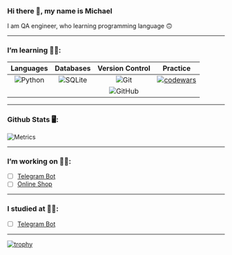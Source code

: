 ### Hi there 👋, my name is Michael

I am QA engineer, who learning programming language 🙃
__________
### I’m learning 🧑‍🏫:

| Languages     |     Databases | Version Control | Practice      | 
|     :---:     |     :---:     |      :---:      |     :---:     |
| ![Python](https://img.shields.io/badge/python-3670A0?style=for-the-badge&logo=python&logoColor=ffdd54)  | ![SQLite](https://img.shields.io/badge/sqlite-%2307405e.svg?style=for-the-badge&logo=sqlite&logoColor=white)  | ![Git](https://img.shields.io/badge/git-%23F05033.svg?style=for-the-badge&logo=git&logoColor=white) | [![codewars](https://www.codewars.com/users/mantile/badges/small)](https://www.codewars.com/users/mantile) |
|  |  | ![GitHub](https://img.shields.io/badge/github-%23121011.svg?style=for-the-badge&logo=github&logoColor=white) |  |
__________
### Github Stats 🖥️:
![Metrics](https://metrics.lecoq.io/Mantile?template=classic&languages=1&base=header%2C%20activity%2C%20community%2C%20repositories%2C%20metadata&base.indepth=false&base.hireable=false&base.skip=false&languages=false&languages.limit=8&languages.threshold=0%25&languages.other=false&languages.colors=github&languages.sections=most-used&languages.indepth=false&languages.analysis.timeout=15&languages.analysis.timeout.repositories=7.5&languages.categories=markup%2C%20programming&languages.recent.categories=markup%2C%20programming&languages.recent.load=300&languages.recent.days=14&config.timezone=Europe%2FMoscow)
__________
### I’m working on 🧑‍💻:
   - [ ] [Telegram Bot](/) 
   - [ ] [Online Shop](/)
__________

### I studied at 🧑‍🎓:
- [ ] [Telegram Bot](https://github.com/mantile/steptik_tgbot) 
__________

[![trophy](https://github-profile-trophy.vercel.app/?username=mantile&theme=dracula)](https://github.com/ryo-ma/github-profile-trophy)
 

<!--
**mantile/mantile** is a ✨ _special_ ✨ repository because its `README.md` (this file) appears on your GitHub profile.

Here are some ideas to get you started:

- 🔭 I’m currently working on ...
- 🌱 I’m currently learning ...
- 👯 I’m looking to collaborate on ...
- 🤔 I’m looking for help with ...
- 💬 Ask me about ...
- 📫 How to reach me: ...
- 😄 Pronouns: ...
- ⚡ Fun fact: ...
-->
